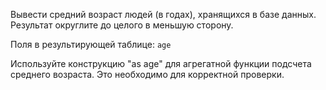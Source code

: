Вывести средний возраст людей (в годах), хранящихся в базе данных. Результат округлите до целого в меньшую сторону.

Поля в результирующей таблице:
`age`

Используйте конструкцию "as age" для агрегатной функции подсчета среднего возраста. Это необходимо для корректной проверки.
